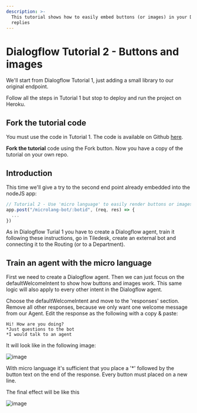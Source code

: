 ```yaml
---
description: >-
  This tutorial shows how to easily embed buttons (or images) in your Dialogflow
  replies
---
```


# Dialogflow Tutorial 2 - Buttons and images

We'll start from Dialogflow Tutorial 1, just adding a small library to our original endpoint.

Follow all the steps in Tutorial 1 but stop to deploy and run the project on Heroku.

## Fork the tutorial code

You must use the code in Tutorial 1. The code is available on Github [here](https://github.com/Tiledesk/tiledesk-dialogflow-proxy-tutorial).

**Fork the tutorial** code using the Fork button. Now you have a copy of the tutorial on your own repo.

## Introduction

This time we'll give a try to the second end point already embedded into the nodeJS app:

```javascript
// Tutorial 2 - Use 'micro language' to easily render buttons or images
app.post("/microlang-bot/:botid", (req, res) => {
  ...
})
```

As in Dialogflow Turial 1 you have to create a Dialogflow agent, train it following these instructions, go in Tiledesk, create an external bot and connecting it to the Routing (or to a Department).

## Train an agent with the micro language

First we need to create a Dialogflow agent. Then we can just focus on the defaultWelcomeIntent to show how buttons and images work. This same logic will also apply to every other intent in the Dialogflow agent.

Choose the defaultWelcomeIntent and move to the 'responses' section. Remove all other responses, because we only want one welcome message from our Agent. Edit the response as the following with a copy & paste:

```text
Hi! How are you doing?
*Just questions to the bot
*I would talk to an agent
```
It will look like in the following image:

![image](https://user-images.githubusercontent.com/32564846/79048582-7c084000-7c1e-11ea-8b56-9375033d7930.png)

With micro language it's sufficient that you place a '\*' followed by the button text on the end of the response. Every button must placed on a new line.

The final effect will be like this

![image](https://user-images.githubusercontent.com/32564846/79064642-e1097780-7caa-11ea-8710-a54c90987ceb.png)






